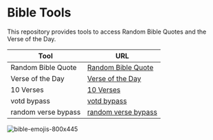 # Bible Tools

This repository provides tools to access Random Bible Quotes and the Verse of the Day.

| Tool              | URL                                             |
|-------------------|-------------------------------------------------|
| Random Bible Quote| [Random Bible Quote](https://ravana69.github.io/bible/) |
| Verse of the Day  | [Verse of the Day](https://ravana69.github.io/bible/votd.html) |
|10 Verses| [10 Verses](https://ravana69.github.io/bible/10.html) |
|votd bypass| [votd bypass](https://labs.bible.org/api/?passage=votd&type=text&formatting=full) |
|random verse bypass| [random verse bypass](https://labs.bible.org/api/?passage=random&type=text&formatting=full) |


![bible-emojis-800x445](https://github.com/ravana69/bible/assets/47528708/a31fd396-c7f7-4b57-9921-a029e24621e3)


